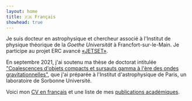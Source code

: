 ```yaml
---
layout: home
title: 🇫🇷 Français
showhead: true
---
```



Je suis docteur en astrophysique et chercheur associé à l'Institut de physique théorique de la *Goethe Universität* à Francfort-sur-le-Main. Je participe au projet ERC avancé [«JETSET»](https://jetset-erc.org/).

En septembre 2021, j'ai soutenu ma thèse de doctorat intitulée ["Coalescences d'objets compacts et sursauts gamma à l'ère des ondes gravitationnelles"](https://bandang0.github.io/rduqueonline/docs/PGRBGWE211001_archive.pdf), que j'ai préparée à l'Institut d'astrophysique de Paris, un laboratoire de Sorbonne Université.

Voici mon [CV en français](https://bandang0.github.io/rduqueonline/docs/CV____FR.pdf) et une liste de mes [publications académiques](https://ui.adsabs.harvard.edu/public-libraries/xb2x2Cr4Q1uZ069nbnda6g).
